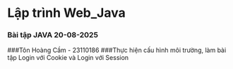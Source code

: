 # Lập trình Web_Java 
### Bài tập JAVA 20-08-2025
###Tôn Hoàng Cầm - 23110186
###Thực hiện cấu hình môi trường, làm bài tập Login với Cookie và Login với Session

